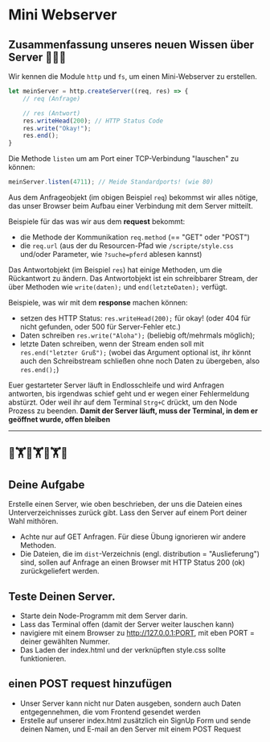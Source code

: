 # Mini Webserver

## Zusammenfassung unseres neuen Wissen über Server :notebook_with_decorative_cover::orange_book::green_book:

Wir kennen die Module `http` und `fs`, um einen Mini-Webserver zu erstellen.

```js
let meinServer = http.createServer((req, res) => {
    // req (Anfrage)

    // res (Antwort)
    res.writeHead(200); // HTTP Status Code
    res.write("Okay!");
    res.end();
}
```

Die Methode `listen` um am Port einer TCP-Verbindung "lauschen" zu können:
```js
meinServer.listen(4711); // Meide Standardports! (wie 80)
```

Aus dem Anfrageobjekt (im obigen Beispiel `req`) bekommst wir alles nötige, das unser Browser beim Aufbau einer Verbindung mit dem Server mitteilt.

Beispiele für das was wir aus dem **request** bekommt: 
* die Methode der Kommunikation `req.method` (== "GET" oder "POST")
* die `req.url` (aus der du Resourcen-Pfad wie `/scripte/style.css` und/oder Parameter, wie `?suche=pferd` ablesen kannst)

Das Antwortobjekt (im Beispiel `res`) hat einige Methoden, um die Rückantwort zu ändern. Das Antwortobjekt ist ein schreibbarer Stream, der über Methoden wie `write(daten);` und `end(letzteDaten);` verfügt.

Beispiele, was wir mit dem **response** machen können:
* setzen des HTTP Status: `res.writeHead(200);` für okay! (oder 404 für nicht gefunden, oder 500 für Server-Fehler etc.)
* Daten schreiben `res.write("Aloha");` (beliebig oft/mehrmals möglich);
* letzte Daten schreiben, wenn der Stream enden soll mit `res.end("letzter Gruß");` (wobei das Argument optional ist, ihr könnt auch den Schreibstream schließen ohne noch Daten zu übergeben, also `res.end();`)

Euer gestarteter Server läuft in Endlosschleife und wird Anfragen antworten, bis irgendwas schief geht und er wegen einer Fehlermeldung abstürzt. Oder weil ihr auf dem Terminal `Strg+C` drückt, um den Node Prozess zu beenden. **Damit der Server läuft, muss der Terminal, in dem er geöffnet wurde, offen bleiben**

---
## :cartwheeling::weight_lifting::cartwheeling::weight_lifting::cartwheeling::weight_lifting::cartwheeling:
## Deine Aufgabe

Erstelle einen Server, wie oben beschrieben, der uns die Dateien eines Unterverzeichnisses zurück gibt. Lass den Server auf einem Port deiner Wahl mithören.


* Achte nur auf GET Anfragen. Für diese Übung ignorieren wir andere Methoden.
* Die Dateien, die im `dist`-Verzeichnis (engl. distribution = "Auslieferung") sind, sollen auf Anfrage an einen Browser mit HTTP Status 200 (ok) zurückgeliefert werden.

## Teste Deinen Server.

* Starte dein Node-Programm mit dem Server darin.
* Lass das Terminal offen (damit der Server weiter lauschen kann)
* navigiere mit einem Browser zu http://127.0.0.1:PORT, mit eben PORT = deiner gewählten Nummer.
* Das Laden der index.html und der verknüpften style.css sollte funktionieren.

## einen POST request hinzufügen

* Unser Server kann nicht nur Daten ausgeben, sondern auch Daten entgegennehmen, die vom Frontend gesendet werden
* Erstelle auf unserer index.html zusätzlich ein SignUp Form und sende deinen Namen, und E-mail an den Server mit einem POST Request



